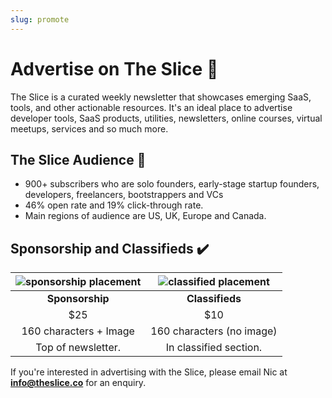 ```yaml
---
slug: promote
---
```


# Advertise on The Slice 📢

The Slice is a curated weekly newsletter that showcases emerging SaaS, tools, and other actionable resources. It's an ideal place to advertise developer tools, SaaS products, utilities, newsletters, online courses, virtual meetups, services and so much more.

## The Slice Audience 📱

- 900+ subscribers who are solo founders, early-stage startup founders, developers, freelancers, bootstrappers and VCs
- 46% open rate and 19% click-through rate.
- Main regions of audience are US, UK, Europe and Canada.


## Sponsorship and Classifieds ✔️


| ![sponsorship placement](/images/sponsorship.png) | ![classified placement](/images/classifieds.png) |
|:------------------------:|:---------------------------:|
| **Sponsorship**            | **Classifieds**               |
| $25                    | $10                       |
| 160 characters + Image | 160 characters (no image) |
| Top of newsletter.     | In classified section.    |

If you're interested in advertising with the Slice, please email Nic at **info@theslice.co** for an enquiry.